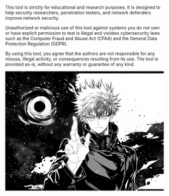 This tool is strictly for educational and research purposes. It is designed to help security researchers, penetration testers, and network defenders improve network security. 

Unauthorized or malicious use of this tool against systems you do not own or have explicit permission to test is illegal and violates cybersecurity laws such as the Computer Fraud and Abuse Act (CFAA) and the General Data Protection Regulation (GDPR).

By using this tool, you agree that the authors are not responsible for any misuse, illegal activity, or consequences resulting from its use. The tool is provided as-is, without any warranty or guarantee of any kind.

![Domain_Expansion](assets/domain_expansion.png)
